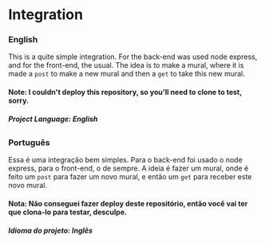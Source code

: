 # Integration
### English
This is a quite simple integration. For the back-end was used node express, and for the front-end, the usual. The idea is to make a mural, where it is made a ```post``` to make a new mural and then a ```get``` to take this new mural.
#### Note: I couldn't deploy this repository, so you'll need to clone to test, sorry.
##### Project Language: English
##
### Português
Essa é uma integração bem simples. Para o back-end foi usado o node express, para o front-end, o de sempre. A ideia é fazer um mural, onde é feito um ```post``` para fazer um novo mural, e então um ```get``` para receber este novo mural.
#### Nota: Não conseguei fazer deploy deste repositório, então você vai ter que clona-lo para testar, desculpe.
##### Idioma do projeto: Inglês
